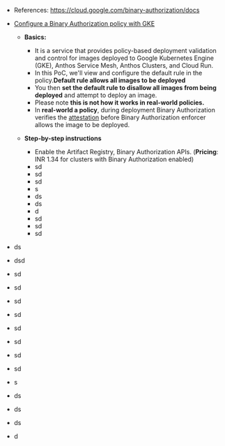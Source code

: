 - References: https://cloud.google.com/binary-authorization/docs
  
- [Configure a Binary Authorization policy with GKE](https://cloud.google.com/binary-authorization/docs/configure-policy-gke)
  - **Basics:**
    - It is a service that provides policy-based deployment validation and control for images deployed to Google Kubernetes Engine (GKE), Anthos Service Mesh, Anthos Clusters, and Cloud Run.
    - In this PoC, we'll view and configure the default rule in the policy.**Default rule allows all images to be deployed**
    - You then **set the default rule to disallow all images from being deployed** and attempt to deploy an image.
    - Please note **this is not how it works in real-world policies.**
    - In **real-world a policy**, during deployment Binary Authorization verifies the [attestation](https://cloud.google.com/binary-authorization/docs/key-concepts#attestations) before Binary Authorization enforcer allows the image to be deployed.

  - **Step-by-step instructions**
    - Enable the Artifact Registry, Binary Authorization APIs. (**Pricing**: INR 1.34 for clusters with Binary Authorization enabled) 
    - sd
    - sd
    - sd
    - s
    - ds
    - ds
    - d
    - sd
    - sd
    - sd 
- ds
- dsd
- sd
- sd
- sd
- sd
- sd
- sd
- sd
- sd
- s
- ds
- ds
- ds
- d


